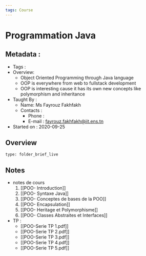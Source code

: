 ```yaml
---
tags: Course
---
```


# Programmation Java 
## Metadata : 
* Tags : 
* Overview: 
	* Object Oriented Programming through Java language
	* OOP is everywhere from web to fullstack development 
	* OOP is interesting cause it has its own new concepts like polymorphism and inheritance
* Taught By : 
	* Name: Ms Fayrouz Fakhfakh
	* Contacts :
		* Phone :
		* E-mail : fayrouz.fakhfakh@iit.ens.tn
* Started on : 2020-09-25


## Overview
 
```ccard
type: folder_brief_live
```
 
## Notes
* notes de cours
	1. [[POO- Introduction]]	
	2. [[POO- Syntaxe Java]]	
	3. [[POO- Conceptes de bases de la POO]]	
	4. [[POO- Encapsulation]]	
	5. [[POO- Heritage et Polymorphisme]]	
	6. [[POO- Classes Abstraites et Interfaces]]	
* TP :
	*  [[POO-Serie TP 1.pdf]]
	* [[POO-Serie TP 2.pdf]]
	* [[POO-Serie TP 3.pdf]]	
	* [[POO-Serie TP 4.pdf]]
	* [[POO-Serie TP 5.pdf]]	
